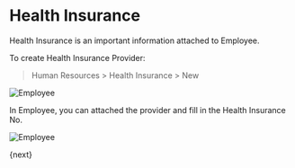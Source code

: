 # Health Insurance

Health Insurance is an important information attached to Employee.

To create Health Insurance Provider:

> Human Resources > Health Insurance > New

<img class="screenshot" alt="Employee" src="{{docs_base_url}}/assets/img/human-resources/health-insurance.png">

In Employee, you can attached the provider and fill in the Health Insurance No.

<img class="screenshot" alt="Employee" src="{{docs_base_url}}/assets/img/human-resources/insurance-no.gif">

{next}